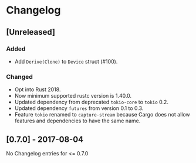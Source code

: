 # Changelog

## [Unreleased]

### Added

- Add `Derive(Clone)` to `Device` struct (#100).

### Changed

- Opt into Rust 2018.
- Now minimum supported rustc version is 1.40.0.
- Updated dependency from deprecated `tokio-core` to `tokio` 0.2.
- Updated dependency `futures` from version 0.1 to 0.3.
- Feature `tokio` renamed to `capture-stream` because Cargo does not allow
  features and dependencies to have the same name.

## [0.7.0] - 2017-08-04

No Changelog entries for <= 0.7.0
